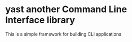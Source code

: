 # yast another Command Line Interface library
This is a simple framework for building CLI applications

